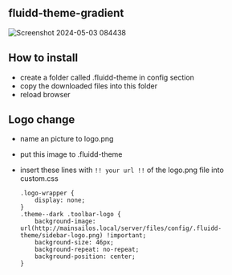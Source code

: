 ## fluidd-theme-gradient

![Screenshot 2024-05-03 084438](https://github.com/bumbeng/fluidd-theme-fluorite/assets/111509593/6beaf673-fb2a-4595-bf6f-694c39eeeaf5)

## How to install
- create a folder called .fluidd-theme in config section
- copy the downloaded files into this folder
- reload browser

## Logo change
- name an picture to logo.png
- put this image to .fluidd-theme
- insert these lines with `!! your url !!` of the logo.png file into custom.css

      .logo-wrapper {
          display: none;
      }
      .theme--dark .toolbar-logo {
          background-image: url(http://mainsailos.local/server/files/config/.fluidd-theme/sidebar-logo.png) !important;
          background-size: 46px;
          background-repeat: no-repeat;
          background-position: center;
      }
